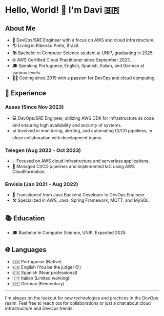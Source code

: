 # Hello, World! 👋 I'm Davi 🇧🇷

## About Me
- 🚀 DevOps/SRE Engineer with a focus on AWS and cloud infrastructure.
- 🌎 Living in Ribeirão Preto, Brazil.
- 📚 Bachelor in Computer Science student at UNIP, graduating in 2025.
- 🌐 AWS Certified Cloud Practitioner since September 2023.
- 🎓 Speaking Portuguese, English, Spanish, Italian, and German at various levels.
- 🧑‍💻 Coding since 2019 with a passion for DevOps and cloud computing.

## 💼 Experience
### Asaas (Since Nov 2023)
- 💻 DevOps/SRE Engineer, utilizing AWS CDK for infrastructure as code and ensuring high availability and security of systems.
- 📊 Involved in monitoring, alerting, and automating CI/CD pipelines, in close collaboration with development teams.

### Telegen (Aug 2022 - Oct 2023)
- 💡 Focused on AWS cloud infrastructure and serverless applications.
- 🔄 Managed CI/CD pipelines and implemented IaC using AWS CloudFormation.

### Envisia (Jan 2021 - Aug 2022)
- 🚀 Transitioned from Java Backend Developer to DevOps Engineer.
- 🛠️ Specialized in AWS, Java, Spring Framework, MQTT, and MySQL.

## 📚 Education
- 🎓 Bachelor in Computer Science, UNIP, Expected 2025.

## 🌐 Languages
- 🇧🇷 Portuguese (Native)
- 🇺🇸 English (You be the judge! 😉)
- 🇪🇸 Spanish (Near professional)
- 🇮🇹 Italian (Limited working)
- 🇩🇪 German (Elementary)

---

I'm always on the lookout for new technologies and practices in the DevOps realm. Feel free to reach out for collaborations or just a chat about cloud infrastructure and DevOps trends!


